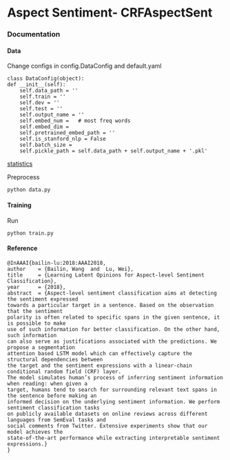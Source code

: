 # Aspect Sentiment- CRFAspectSent

###  Documentation

#### Data

Change configs in config.DataConfig and default.yaml
    
    
    class DataConfig(object):
    def __init__(self):
        self.data_path = ''
        self.train = ''
        self.dev = ''
        self.test = ''
        self.output_name = ''
        self.embed_num =   # most freq words
        self.embed_dim = 
        self.pretrained_embed_path = ''
        self.is_stanford_nlp = False
        self.batch_size = 
        self.pickle_path = self.data_path + self.output_name + '.pkl'
        
[statistics](https://docs.google.com/spreadsheets/d/18AfV2o6X47m8CaY0XKV24MgGeFJ_DqqGGdLNW9hGLVo/edit#gid=219973634)

Preprocess
    
    python data.py

#### Training
Run 

    python train.py



#### Reference

    @InAAAI{bailin-lu:2018:AAAI2018,
    author    = {Bailin, Wang  and  Lu, Wei},
    title     = {Learning Latent Opinions for Aspect-level Sentiment Classification},
    year      = {2018},
    abstract  = {Aspect-level sentiment classification aims at detecting the sentiment expressed 
    towards a particular target in a sentence. Based on the observation that the sentiment 
    polarity is often related to specific spans in the given sentence, it is possible to make 
    use of such information for better classification. On the other hand, such information 
    can also serve as justifications associated with the predictions. We propose a segmentation 
    attention based LSTM model which can effectively capture the structural dependencies between 
    the target and the sentiment expressions with a linear-chain conditional random field (CRF) layer. 
    The model simulates human’s process of inferring sentiment information when reading: when given a                
    target, humans tend to search for surrounding relevant text spans in the sentence before making an 
    informed decision on the underlying sentiment information. We perform sentiment classification tasks
    on publicly available datasets on online reviews across different languages from SemEval tasks and
    social comments from Twitter. Extensive experiments show that our model achieves the 
    state-of-the-art performance while extracting interpretable sentiment expressions.}
    }